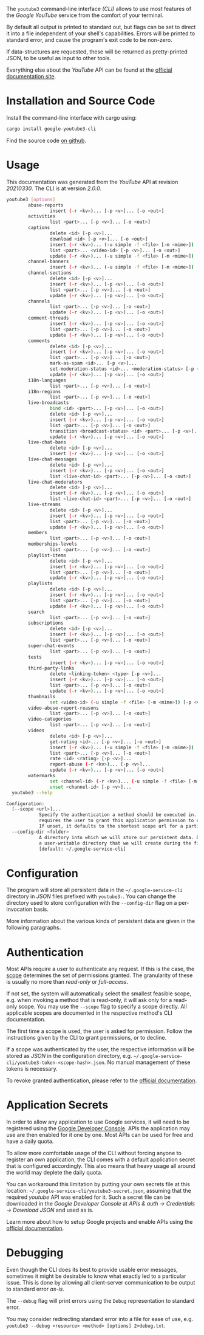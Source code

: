 <!---
DO NOT EDIT !
This file was generated automatically from 'src/mako/cli/README.md.mako'
DO NOT EDIT !
-->
The `youtube3` command-line interface *(CLI)* allows to use most features of the *Google YouTube* service from the comfort of your terminal.

By default all output is printed to standard out, but flags can be set to direct it into a file independent of your shell's
capabilities. Errors will be printed to standard error, and cause the program's exit code to be non-zero.

If data-structures are requested, these will be returned as pretty-printed JSON, to be useful as input to other tools.

Everything else about the *YouTube* API can be found at the
[official documentation site](https://developers.google.com/youtube/).

# Installation and Source Code

Install the command-line interface with cargo using:

```bash
cargo install google-youtube3-cli
```

Find the source code [on github](https://github.com/Byron/google-apis-rs/tree/master/gen/youtube3-cli).

# Usage

This documentation was generated from the *YouTube* API at revision *20210330*. The CLI is at version *2.0.0*.

```bash
youtube3 [options]
        abuse-reports
                insert (-r <kv>)... [-p <v>]... [-o <out>]
        activities
                list <part>... [-p <v>]... [-o <out>]
        captions
                delete <id> [-p <v>]...
                download <id> [-p <v>]... [-o <out>]
                insert (-r <kv>)... (-u simple -f <file> [-m <mime>]) [-p <v>]... [-o <out>]
                list <part>... <video-id> [-p <v>]... [-o <out>]
                update (-r <kv>)... (-u simple -f <file> [-m <mime>]) [-p <v>]... [-o <out>]
        channel-banners
                insert (-r <kv>)... (-u simple -f <file> [-m <mime>]) [-p <v>]... [-o <out>]
        channel-sections
                delete <id> [-p <v>]...
                insert (-r <kv>)... [-p <v>]... [-o <out>]
                list <part>... [-p <v>]... [-o <out>]
                update (-r <kv>)... [-p <v>]... [-o <out>]
        channels
                list <part>... [-p <v>]... [-o <out>]
                update (-r <kv>)... [-p <v>]... [-o <out>]
        comment-threads
                insert (-r <kv>)... [-p <v>]... [-o <out>]
                list <part>... [-p <v>]... [-o <out>]
                update (-r <kv>)... [-p <v>]... [-o <out>]
        comments
                delete <id> [-p <v>]...
                insert (-r <kv>)... [-p <v>]... [-o <out>]
                list <part>... [-p <v>]... [-o <out>]
                mark-as-spam <id>... [-p <v>]...
                set-moderation-status <id>... <moderation-status> [-p <v>]...
                update (-r <kv>)... [-p <v>]... [-o <out>]
        i18n-languages
                list <part>... [-p <v>]... [-o <out>]
        i18n-regions
                list <part>... [-p <v>]... [-o <out>]
        live-broadcasts
                bind <id> <part>... [-p <v>]... [-o <out>]
                delete <id> [-p <v>]...
                insert (-r <kv>)... [-p <v>]... [-o <out>]
                list <part>... [-p <v>]... [-o <out>]
                transition <broadcast-status> <id> <part>... [-p <v>]... [-o <out>]
                update (-r <kv>)... [-p <v>]... [-o <out>]
        live-chat-bans
                delete <id> [-p <v>]...
                insert (-r <kv>)... [-p <v>]... [-o <out>]
        live-chat-messages
                delete <id> [-p <v>]...
                insert (-r <kv>)... [-p <v>]... [-o <out>]
                list <live-chat-id> <part>... [-p <v>]... [-o <out>]
        live-chat-moderators
                delete <id> [-p <v>]...
                insert (-r <kv>)... [-p <v>]... [-o <out>]
                list <live-chat-id> <part>... [-p <v>]... [-o <out>]
        live-streams
                delete <id> [-p <v>]...
                insert (-r <kv>)... [-p <v>]... [-o <out>]
                list <part>... [-p <v>]... [-o <out>]
                update (-r <kv>)... [-p <v>]... [-o <out>]
        members
                list <part>... [-p <v>]... [-o <out>]
        memberships-levels
                list <part>... [-p <v>]... [-o <out>]
        playlist-items
                delete <id> [-p <v>]...
                insert (-r <kv>)... [-p <v>]... [-o <out>]
                list <part>... [-p <v>]... [-o <out>]
                update (-r <kv>)... [-p <v>]... [-o <out>]
        playlists
                delete <id> [-p <v>]...
                insert (-r <kv>)... [-p <v>]... [-o <out>]
                list <part>... [-p <v>]... [-o <out>]
                update (-r <kv>)... [-p <v>]... [-o <out>]
        search
                list <part>... [-p <v>]... [-o <out>]
        subscriptions
                delete <id> [-p <v>]...
                insert (-r <kv>)... [-p <v>]... [-o <out>]
                list <part>... [-p <v>]... [-o <out>]
        super-chat-events
                list <part>... [-p <v>]... [-o <out>]
        tests
                insert (-r <kv>)... [-p <v>]... [-o <out>]
        third-party-links
                delete <linking-token> <type> [-p <v>]...
                insert (-r <kv>)... [-p <v>]... [-o <out>]
                list <part>... [-p <v>]... [-o <out>]
                update (-r <kv>)... [-p <v>]... [-o <out>]
        thumbnails
                set <video-id> (-u simple -f <file> [-m <mime>]) [-p <v>]... [-o <out>]
        video-abuse-report-reasons
                list <part>... [-p <v>]... [-o <out>]
        video-categories
                list <part>... [-p <v>]... [-o <out>]
        videos
                delete <id> [-p <v>]...
                get-rating <id>... [-p <v>]... [-o <out>]
                insert (-r <kv>)... (-u simple -f <file> [-m <mime>]) [-p <v>]... [-o <out>]
                list <part>... [-p <v>]... [-o <out>]
                rate <id> <rating> [-p <v>]...
                report-abuse (-r <kv>)... [-p <v>]...
                update (-r <kv>)... [-p <v>]... [-o <out>]
        watermarks
                set <channel-id> (-r <kv>)... (-u simple -f <file> [-m <mime>]) [-p <v>]...
                unset <channel-id> [-p <v>]...
  youtube3 --help

Configuration:
  [--scope <url>]...
            Specify the authentication a method should be executed in. Each scope
            requires the user to grant this application permission to use it.
            If unset, it defaults to the shortest scope url for a particular method.
  --config-dir <folder>
            A directory into which we will store our persistent data. Defaults to
            a user-writable directory that we will create during the first invocation.
            [default: ~/.google-service-cli]

```

# Configuration

The program will store all persistent data in the `~/.google-service-cli` directory in *JSON* files prefixed with `youtube3-`.  You can change the directory used to store configuration with the `--config-dir` flag on a per-invocation basis.

More information about the various kinds of persistent data are given in the following paragraphs.

# Authentication

Most APIs require a user to authenticate any request. If this is the case, the [scope][scopes] determines the 
set of permissions granted. The granularity of these is usually no more than *read-only* or *full-access*.

If not set, the system will automatically select the smallest feasible scope, e.g. when invoking a
method that is read-only, it will ask only for a read-only scope. 
You may use the `--scope` flag to specify a scope directly. 
All applicable scopes are documented in the respective method's CLI documentation.

The first time a scope is used, the user is asked for permission. Follow the instructions given 
by the CLI to grant permissions, or to decline.

If a scope was authenticated by the user, the respective information will be stored as *JSON* in the configuration
directory, e.g. `~/.google-service-cli/youtube3-token-<scope-hash>.json`. No manual management of these tokens
is necessary.

To revoke granted authentication, please refer to the [official documentation][revoke-access].

# Application Secrets

In order to allow any application to use Google services, it will need to be registered using the 
[Google Developer Console][google-dev-console]. APIs the application may use are then enabled for it
one by one. Most APIs can be used for free and have a daily quota.

To allow more comfortable usage of the CLI without forcing anyone to register an own application, the CLI
comes with a default application secret that is configured accordingly. This also means that heavy usage
all around the world may deplete the daily quota.

You can workaround this limitation by putting your own secrets file at this location: 
`~/.google-service-cli/youtube3-secret.json`, assuming that the required *youtube* API 
was enabled for it. Such a secret file can be downloaded in the *Google Developer Console* at 
*APIs & auth -> Credentials -> Download JSON* and used as is.

Learn more about how to setup Google projects and enable APIs using the [official documentation][google-project-new].


# Debugging

Even though the CLI does its best to provide usable error messages, sometimes it might be desirable to know
what exactly led to a particular issue. This is done by allowing all client-server communication to be 
output to standard error *as-is*.

The `--debug` flag will print errors using the `Debug` representation to standard error.

You may consider redirecting standard error into a file for ease of use, e.g. `youtube3 --debug <resource> <method> [options] 2>debug.txt`.


[scopes]: https://developers.google.com/+/api/oauth#scopes
[revoke-access]: http://webapps.stackexchange.com/a/30849
[google-dev-console]: https://console.developers.google.com/
[google-project-new]: https://developers.google.com/console/help/new/